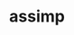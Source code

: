 ---
title: "assimp"
layout: cache
categories: [package, develop-2024-06-16]
meta: {"versions": ["5.4.0"], "compilers": ["gcc@=11.1.0", "gcc@=11.4.0"], "oss": ["ubuntu20.04", "ubuntu22.04"], "platforms": ["linux"], "targets": ["x86_64_v3"], "stacks": ["data-vis-sdk", "e4s", "root"], "num_specs": 2, "num_specs_by_stack": {"data-vis-sdk": 1, "root": 2, "e4s": 1}}
spec_details: [{"hash": "qeqvdrqciqnv7wx26legg7n42ylwy4tk", "compiler": "gcc@=11.1.0", "versions": ["5.4.0"], "os": "ubuntu20.04", "platform": "linux", "target": "x86_64_v3", "variants": ["build_system=cmake", "build_type=Release", "generator=make", "~ipo", "+shared"], "stacks": ["data-vis-sdk", "root"], "size": "-", "tarball": "https://binaries.spack.io/releases/develop-2024-06-16/build_cache/linux-ubuntu20.04-x86_64_v3/gcc-11.1.0/assimp-5.4.0/linux-ubuntu20.04-x86_64_v3-gcc-11.1.0-assimp-5.4.0-qeqvdrqciqnv7wx26legg7n42ylwy4tk.spack"}, {"hash": "z36h4eosddugfysy2mvuws4wkwt2krow", "compiler": "gcc@=11.4.0", "versions": ["5.4.0"], "os": "ubuntu22.04", "platform": "linux", "target": "x86_64_v3", "variants": ["build_system=cmake", "build_type=Release", "generator=make", "~ipo", "+shared"], "stacks": ["e4s", "root"], "size": "-", "tarball": "https://binaries.spack.io/releases/develop-2024-06-16/build_cache/linux-ubuntu22.04-x86_64_v3/gcc-11.4.0/assimp-5.4.0/linux-ubuntu22.04-x86_64_v3-gcc-11.4.0-assimp-5.4.0-z36h4eosddugfysy2mvuws4wkwt2krow.spack"}]
---